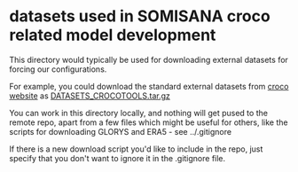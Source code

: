 # datasets used in SOMISANA croco related model development

This directory would typically be used for downloading external datasets for forcing our configurations. 

For example, you could download the standard external datasets from [croco website](https://www.croco-ocean.org/download-2/) as [DATASETS_CROCOTOOLS.tar.gz](https://data-croco.ifremer.fr/DATASETS/DATASETS_CROCOTOOLS.tar.gz)

You can work in this directory locally, and nothing will get pused to the remote repo, apart from a few files which might be useful for others, like the scripts for downloading GLORYS and ERA5 - see ../.gitignore

If there is a new download script you'd like to include in the repo, just specify that you don't want to ignore it in the .gitignore file. 
